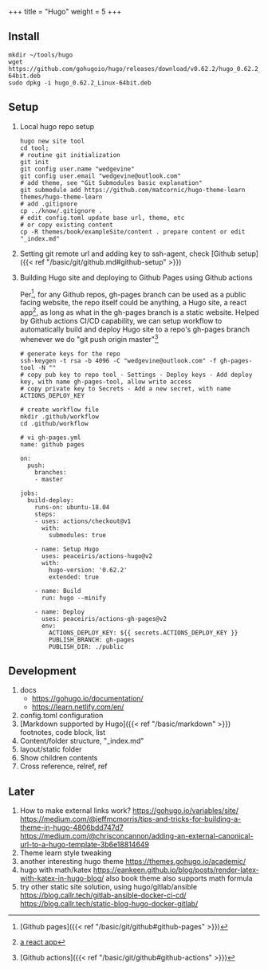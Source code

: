 +++
title = "Hugo"
weight = 5
+++

## Install
```
mkdir ~/tools/hugo
wget https://github.com/gohugoio/hugo/releases/download/v0.62.2/hugo_0.62.2_Linux-64bit.deb
sudo dpkg -i hugo_0.62.2_Linux-64bit.deb
```

## Setup
1. Local hugo repo setup

    ```
    hugo new site tool
    cd tool;
    # routine git initialization
    git init
    git config user.name "wedgevine"
    git config user.email "wedgevine@outlook.com"
    # add theme, see "Git Submodules basic explanation"
    git submodule add https://github.com/matcornic/hugo-theme-learn themes/hugo-theme-learn
    # add .gitignore
    cp ../know/.gitignore .
    # edit config.toml update base url, theme, etc
    # or copy existing content
    cp -R themes/book/exampleSite/content . prepare content or edit "_index.md"
    ```
2. Setting git remote url and adding key to ssh-agent, check [Github setup]({{< ref "/basic/git/github.md#github-setup" >}})
3. Building Hugo site and deploying to Github Pages using Github actions

    Per[^1], for any Github repos, gh-pages branch can be used as a public facing website, the repo itself
    could be anything, a Hugo site, a react app[^2], as long as what in the gh-pages branch is a static website.
    Helped by Github actions CI/CD capability, we can setup workflow to automatically build and deploy Hugo
    site to a repo's gh-pages branch whenever we do "git push origin master"[^3]

    ```
    # generate keys for the repo
    ssh-keygen -t rsa -b 4096 -C "wedgevine@outlook.com" -f gh-pages-tool -N ""
    # copy pub key to repo tool - Settings - Deploy keys - Add deploy key, with name gh-pages-tool, allow write access
    # copy private key to Secrets - Add a new secret, with name ACTIONS_DEPLOY_KEY

    # create workflow file
    mkdir .github/workflow
    cd .github/workflow

    # vi gh-pages.yml
    name: github pages

    on:
      push:
        branches:
        - master

    jobs:
      build-deploy:
        runs-on: ubuntu-18.04
        steps:
        - uses: actions/checkout@v1
          with:
            submodules: true

        - name: Setup Hugo
          uses: peaceiris/actions-hugo@v2
          with:
            hugo-version: '0.62.2'
            extended: true

        - name: Build
          run: hugo --minify

        - name: Deploy
          uses: peaceiris/actions-gh-pages@v2
          env:
            ACTIONS_DEPLOY_KEY: ${{ secrets.ACTIONS_DEPLOY_KEY }}
            PUBLISH_BRANCH: gh-pages
            PUBLISH_DIR: ./public

    ```


[^1]: [Github pages]({{< ref "/basic/git/github#github-pages" >}})
[^2]: [a react app](https://medium.com/@Keithweaver_/setting-up-github-actions-for-a-react-app-on-github-pages-f66b28c312ac)
[^3]: [Github actions]({{< ref "/basic/git/github#github-actions" >}})

## Development
1. docs
    * https://gohugo.io/documentation/
    * https://learn.netlify.com/en/
1. config.toml configuration
1. [Markdown supported by Hugo]({{< ref "/basic/markdown" >}})
    footnotes, code block, list
1. Content/folder structure, "_index.md"
1. layout/static folder
1. Show children contents
1. Cross reference, relref, ref
## Later
1. How to make external links work?
    https://gohugo.io/variables/site/
    https://medium.com/@jeffmcmorris/tips-and-tricks-for-building-a-theme-in-hugo-4806bdd747d7
    https://medium.com/@chrisconcannon/adding-an-external-canonical-url-to-a-hugo-template-3b6e18814649
1. Theme learn style tweaking
1. another interesting hugo theme https://themes.gohugo.io/academic/
1. hugo with math/katex
    https://eankeen.github.io/blog/posts/render-latex-with-katex-in-hugo-blog/
    also book theme also supports math formula
1. try other static site solution, using hugo/gitlab/ansible
    https://blog.callr.tech/gitlab-ansible-docker-ci-cd/
    https://blog.callr.tech/static-blog-hugo-docker-gitlab/
